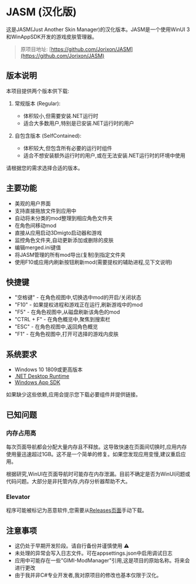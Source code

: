 # JASM (汉化版)

这是JASM(Just Another Skin Manager)的汉化版本。JASM是一个使用WinUI 3和WinAppSDK开发的游戏皮肤管理器。

> 原项目地址: [https://github.com/Jorixon/JASM](https://github.com/Jorixon/JASM)

## 版本说明

本项目提供两个版本供下载:

1. 常规版本 (Regular): 
   - 体积较小,但需要安装.NET运行时
   - 适合大多数用户,特别是已安装.NET运行时的用户

2. 自包含版本 (SelfContained):
   - 体积较大,但包含所有必要的运行时组件
   - 适合不想安装额外运行时的用户,或在无法安装.NET运行时的环境中使用

请根据您的需求选择合适的版本。

## 主要功能

- 美观的用户界面
- 支持直接拖放文件到应用中
- 自动将未分类的mod整理到相应角色文件夹
- 在角色间移动mod
- 直接从应用启动3Dmigto启动器和游戏
- 监控角色文件夹,自动更新添加或删除的皮肤
- 编辑merged.ini键值
- 将JASM管理的所有mod导出(复制)到指定文件夹
- 使用F10或应用内刷新按钮刷新mod(需要提权的辅助进程,见下文说明)

## 快捷键

- "空格键" - 在角色视图中,切换选中mod的开启/关闭状态
- "F10" - 如果提权进程和游戏正在运行,刷新游戏中的mod
- "F5" - 在角色视图中,从磁盘刷新该角色的mod
- "CTRL + F" - 在角色概览中,聚焦到搜索栏
- "ESC" - 在角色视图中,返回角色概览
- "F1" - 在角色视图中,打开可选择的游戏内皮肤

## 系统要求

- Windows 10 1809或更高版本
- [.NET Desktop Runtime](https://aka.ms/dotnet-core-applaunch?missing_runtime=true&arch=x64&rid=win10-x64&apphost_version=8.0.0&gui=true)
- [Windows App SDK](https://learn.microsoft.com/en-us/windows/apps/windows-app-sdk/downloads)

如果缺少这些依赖,应用会提示您下载必要组件并提供链接。

## 已知问题

### 内存占用高

每次页面导航都会分配大量内存且不释放。这导致快速在页面间切换时,应用内存使用量迅速超过1GB。这不是一个简单的修复。如果您发现应用变慢,建议重启应用。

根据研究,WinUI在页面导航时可能存在内存泄漏。目前不确定是否为WinUI问题或代码问题。大部分是非托管内存,内存分析器帮助不大。

### Elevator

程序可能被标记为恶意软件,您需要从[Releases页面](https://github.com/Jorixon/JASM/releases/tag/v2.14.3)手动下载。

## 注意事项

- 这仍处于早期开发阶段。请自行备份并谨慎使用 ⚠️
- 未处理的异常会写入日志文件。可在appsettings.json中启用调试日志
- 应用中可能存在一些"GIMI-ModManager"引用,这是项目的原始名称。将来会进行更改
- 由于我并非C#专业开发者,我对原项目的修改也基本仅限于汉化。